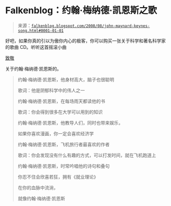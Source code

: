 <!--yml

分类：未分类

日期：2024 年 05 月 12 日 23:01:21

-->

# Falkenblog：约翰·梅纳德·凯恩斯之歌

> 来源：[`falkenblog.blogspot.com/2008/08/john-maynard-keynes-song.html#0001-01-01`](http://falkenblog.blogspot.com/2008/08/john-maynard-keynes-song.html#0001-01-01)

好吧，如果你真的引以为傲你内心的极客，你可以购买一张关于科学和著名科学家的歌曲 CD。听听这首摇滚小曲

[致敬](http://wdykk.blogspot.com/2007/05/what-do-you-know-kid.html)

关于约翰·梅纳德·凯恩斯的。

> 约翰·梅纳德·凯恩斯，他身材高大，脑子也很聪明
> 
> 歌词：他是阴郁科学中的伟人之一
> 
> 约翰·梅纳德·凯恩斯，在每场雨天都读他的书
> 
> 歌词：你会得到很多在大学可以用到的知识
> 
> 约翰·梅纳德·凯恩斯，他教导人们，同时也带来娱乐，
> 
> 如果你喜欢漫画，你一定会喜欢经济学
> 
> 约翰·梅纳德·凯恩斯，飞机旅行者最喜欢的作者
> 
> 歌词：你会发现没有什么有趣的方式，可以打发时间，就在飞机跑道上
> 
> 约翰·梅纳德·凯恩斯，时常吟唱他的诗句和叠句
> 
> 你忍不住会欣喜若狂，拥有《就业理论》
> 
> 在你的血脉中流淌，
> 
> 就像约翰·梅纳德·凯恩斯
